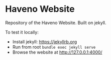 # Haveno Website

Repository of the Haveno Website. Built on jekyll.

To test it locally:

- Install jekyll: https://jekyllrb.org
- Run from root `bundle exec jekyll serve`
- Browse the website at http://127.0.0.1:4000/